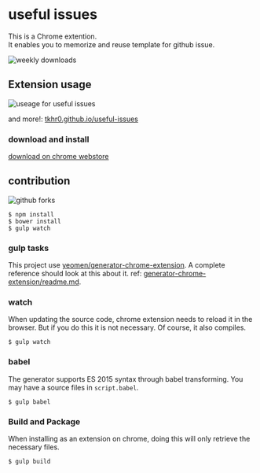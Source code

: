 
# useful issues

This is a Chrome extention.  
It enables you to memorize and reuse template for github issue.

![weekly downloads](https://img.shields.io/chrome-web-store/d/ndjffnpnjoipcpbpfkgengipennjbblh.svg)

## Extension usage

![useage for useful issues](https://tkhr0.github.io/useful-issues/assets/image/main-image.gif)

and more!: [tkhr0.github.io/useful-issues](https://tkhr0.github.io/useful-issues/)

### download and install

[download on chrome webstore](https://chrome.google.com/webstore/detail/useful-issues/ndjffnpnjoipcpbpfkgengipennjbblh?hl=ja)

## contribution

![github forks](https://img.shields.io/github/forks/tkhr0/useful-issues.svg?style=social&label=Fork)

```
$ npm install
$ bower install
$ gulp watch
```

### gulp tasks
This project use [yeomen/generator-chrome-extension](https://github.com/yeoman/generator-chrome-extension).
A complete reference should look at this about it.
ref: [generator-chrome-extension/readme.md](https://github.com/yeoman/generator-chrome-extension/blob/master/readme.md).

### watch
When updating the source code, chrome extension needs to reload it in the browser.
But if you do this it is not necessary.
Of course, it also compiles.

```
$ gulp watch
```

### babel
The generator supports ES 2015 syntax through babel transforming.
You may have a source files in `script.babel`.

```
$ gulp babel
```

### Build and Package
When installing as an extension on chrome, doing this will only retrieve the necessary files.

```
$ gulp build
```
